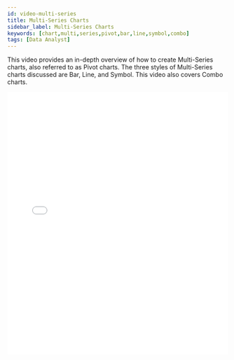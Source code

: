 ```yaml
---
id: video-multi-series
title: Multi-Series Charts
sidebar_label: Multi-Series Charts
keywords: [chart,multi,series,pivot,bar,line,symbol,combo]
tags: [Data Analyst]
---
```


This video provides an in-depth overview of how to create Multi-Series charts, also referred to as Pivot charts. The three styles of Multi-Series charts discussed are Bar, Line, and Symbol. This video also covers Combo charts.

<iframe src="//fast.wistia.net/embed/iframe/9tw65tdtky?videoFoam=true"
allowtransparency="true" frameBorder="0" scrolling="no" className="wistia_embed"
name="wistia_embed" allowFullScreen  width="100%" height="600"></iframe>
<script src="//fast.wistia.net/assets/external/iframe-api-v1.js"></script>
<br/>